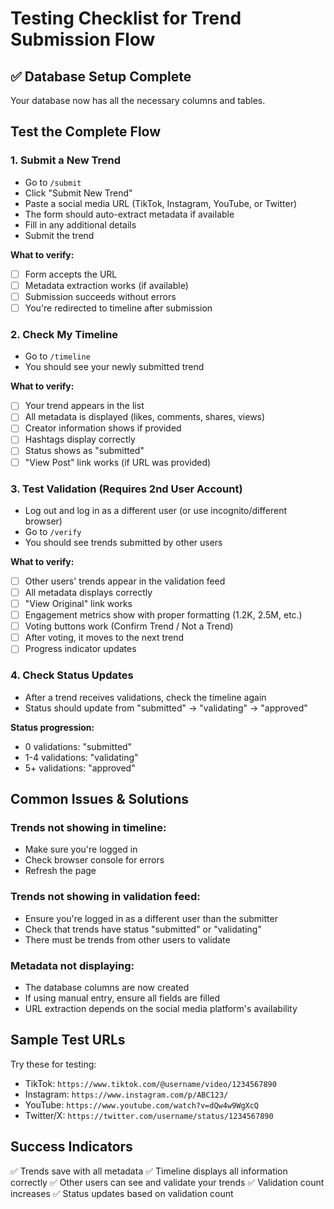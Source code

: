 # Testing Checklist for Trend Submission Flow

## ✅ Database Setup Complete
Your database now has all the necessary columns and tables.

## Test the Complete Flow

### 1. Submit a New Trend
- Go to `/submit`
- Click "Submit New Trend"
- Paste a social media URL (TikTok, Instagram, YouTube, or Twitter)
- The form should auto-extract metadata if available
- Fill in any additional details
- Submit the trend

**What to verify:**
- [ ] Form accepts the URL
- [ ] Metadata extraction works (if available)
- [ ] Submission succeeds without errors
- [ ] You're redirected to timeline after submission

### 2. Check My Timeline
- Go to `/timeline`
- You should see your newly submitted trend

**What to verify:**
- [ ] Your trend appears in the list
- [ ] All metadata is displayed (likes, comments, shares, views)
- [ ] Creator information shows if provided
- [ ] Hashtags display correctly
- [ ] Status shows as "submitted"
- [ ] "View Post" link works (if URL was provided)

### 3. Test Validation (Requires 2nd User Account)
- Log out and log in as a different user (or use incognito/different browser)
- Go to `/verify`
- You should see trends submitted by other users

**What to verify:**
- [ ] Other users' trends appear in the validation feed
- [ ] All metadata displays correctly
- [ ] "View Original" link works
- [ ] Engagement metrics show with proper formatting (1.2K, 2.5M, etc.)
- [ ] Voting buttons work (Confirm Trend / Not a Trend)
- [ ] After voting, it moves to the next trend
- [ ] Progress indicator updates

### 4. Check Status Updates
- After a trend receives validations, check the timeline again
- Status should update from "submitted" → "validating" → "approved"

**Status progression:**
- 0 validations: "submitted"
- 1-4 validations: "validating" 
- 5+ validations: "approved"

## Common Issues & Solutions

### Trends not showing in timeline:
- Make sure you're logged in
- Check browser console for errors
- Refresh the page

### Trends not showing in validation feed:
- Ensure you're logged in as a different user than the submitter
- Check that trends have status "submitted" or "validating"
- There must be trends from other users to validate

### Metadata not displaying:
- The database columns are now created
- If using manual entry, ensure all fields are filled
- URL extraction depends on the social media platform's availability

## Sample Test URLs

Try these for testing:
- TikTok: `https://www.tiktok.com/@username/video/1234567890`
- Instagram: `https://www.instagram.com/p/ABC123/`
- YouTube: `https://www.youtube.com/watch?v=dQw4w9WgXcQ`
- Twitter/X: `https://twitter.com/username/status/1234567890`

## Success Indicators

✅ Trends save with all metadata
✅ Timeline displays all information correctly
✅ Other users can see and validate your trends
✅ Validation count increases
✅ Status updates based on validation count
